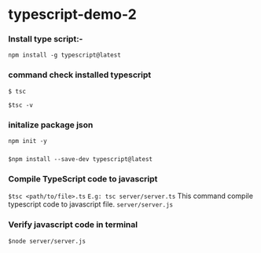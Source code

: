 # typescript-demo-2


### Install type script:-
 `npm install -g typescript@latest`

### command check installed typescript
`$ tsc`

`$tsc -v`

### initalize package json
`npm init -y`

### 
`$npm install --save-dev typescript@latest `

### Compile TypeScript code to javascript
`$tsc <path/to/file>.ts`
`E.g: tsc server/server.ts`
This command compile typescript code to javascript file.
`server/server.js`

### Verify javascript code in terminal
`$node server/server.js`